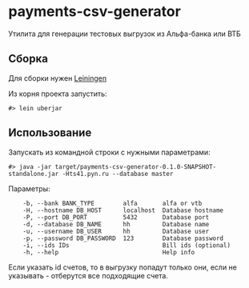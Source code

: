# payments-csv-generator

Утилита для генерации тестовых выгрузок из Альфа-банка или ВТБ


## Cборка

Для сборки нужен [Leiningen](http://leiningen.org/)

Из корня проекта запустить:

```
#> lein uberjar
```

## Использование

Запускать из командной строки с нужными параметрами:

```
#> java -jar target/payments-csv-generator-0.1.0-SNAPSHOT-standalone.jar -Hts41.pyn.ru --database master 
```

Параметры:

```
    -b, --bank BANK_TYPE        alfa       alfa or vtb 
    -H, --hostname DB_HOST      localhost  Database hostname
    -P, --port DB_PORT          5432       Database port
    -d, --database DB_NAME      hh         Database name
    -u, --username DB_USER      hh         Database user
    -p, --password DB_PASSWORD  123        Database password
    -i, --ids IDs                          Bill ids (optional)
    -h, --help                             Help info
````

Если указать id счетов, то в выгрузку попадут только они, если не указывать - отберутся все подходящие счета.
